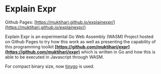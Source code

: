 # Explain Expr

Github Pages: [https://muktihari.github.io/explainexpr/](https://muktihari.github.io/explainexpr/)

Explain Expr is an experimental Go Web Assembly (WASM) Project hosted on Github Pages to try how this work as well as presenting the capability of this programming toolkit **[https://github.com/muktihari/expr](https://github.com/muktihari/expr)** which is written in Go and how this is able to be executed in Javascript through WASM.

For compact binary size, now [tinygo](https://tinygo.org/docs/guides/webassembly/wasm/) is used.
